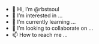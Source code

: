 - 👋 Hi, I’m @rbstsoul
- 👀 I’m interested in ...
- 🌱 I’m currently learning ...
- 💞️ I’m looking to collaborate on ...
- 📫 How to reach me ...

<!---
rbstsoul/rbstsoul is a ✨ special ✨ repository because its `README.md` (this file) appears on your GitHub profile.
You can click the Preview link to take a look at your changes.
--->
